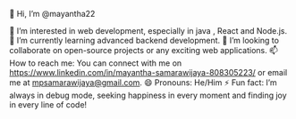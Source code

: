 👋 Hi, I’m @mayantha22

👀 I’m interested in web development, especially in java , React and Node.js.
🌱 I’m currently learning advanced backend development.
💞️ I’m looking to collaborate on open-source projects or any exciting web applications.
📫 How to reach me: You can connect with me on https://www.linkedin.com/in/mayantha-samarawijaya-808305223/ or email me at mpsamarawijaya@gmail.com.
😄 Pronouns: He/Him
⚡ Fun fact: I’m always in debug mode, seeking happiness in every moment and finding joy in every line of code!

<!---
mayantha22/mayantha22 is a ✨ special ✨ repository because its `README.md` (this file) appears on your GitHub profile.
You can click the Preview link to take a look at your changes.
--->
